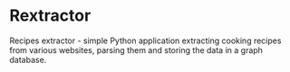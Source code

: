 Rextractor
====

Recipes extractor - simple Python application extracting cooking recipes from various websites, parsing them and storing the data in a graph database.
